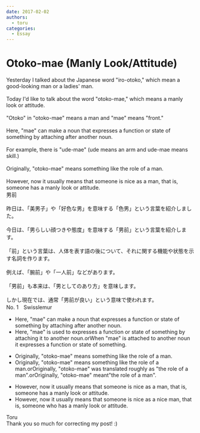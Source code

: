 ```yaml
---
date: 2017-02-02
authors:
  - toru
categories:
  - Essay
---
```


<h1 id="subject_show">Otoko-mae (Manly Look/Attitude)</h1>
<div class="date" hidden>Feb 2, 2017 23:32</div>
<div id="post"><div id="body_show_ori">
Yesterday I talked about the Japanese word "iro-otoko," which mean a good-looking man or a ladies' man.<br/><br/>Today I'd like to talk about the word "otoko-mae," which means a manly look or attitude.<br/><br/>"Otoko" in "otoko-mae" means a man and "mae" means "front."<br/><br/>Here, "mae" can make a noun that expresses a function or state of something by attaching after another noun.<br/><br/>For example, there is "ude-mae" (ude means an arm and ude-mae means skill.)<br/><br/>Originally, "otoko-mae" means something like the role of a man.<br/><br/>However, now it usually means that someone is nice as a man, that is, someone has a manly look or attitude.
</div></div>

<!-- more -->

<div id="post_ja"><div id="body_show_mo">
男前<br/><br/>昨日は、「美男子」や「好色な男」を意味する「色男」という言葉を紹介しました。<br/><br/>今日は、「男らしい顔つきや態度」を意味する「男前」という言葉を紹介します。<br/><br/>「前」という言葉は、人体を表す語の後について、それに関する機能や状態を示す名詞を作ります。<br/><br/>例えば、「腕前」や「一人前」などがあります。<br/><br/>「男前」も本来は、「男としてのあり方」を意味します。<br/><br/>しかし現在では、通常「男前が良い」という意味で使われます。
</div></div>
<div id="block"><div class="first_name"> No. 1　<span class="just_name">Swisslemur</span></div><div id="block2">
<ul class="correction_field">
<li class="incorrect">Here, "mae" can make a noun that expresses a function or state of something by attaching after another noun.</li>
<li class="corrected correct">
Here, "mae" <span class="f_red">is used to</span> expresses a function or state of something by attaching<span class="f_red"> it to</span> another noun.orWhen "mae" is attached to another noun it expresses a function or state of something.
</li>
</ul>
<ul class="correction_field">
<li class="incorrect">Originally, "otoko-mae" means something like the role of a man.</li>
<li class="corrected correct">
Originally, "otoko-mae" means something like the role of a man.orOriginally, "otoko-mae" was translated roughly as "the role of a man".orOriginally, "otoko-mae" meant"the role of a man".
</li>
</ul>
<ul class="correction_field">
<li class="incorrect">However, now it usually means that someone is nice as a man, that is, someone has a manly look or attitude.</li>
<li class="corrected correct">
However, now it usually means that someone is <span class="sline">nice as</span> a <span class="f_red">nice </span>man, that is, someone <span class="f_red">who </span>has a manly look or attitude.
</li>
</ul>
</div><div class="name"><span class="just_name">Toru</span><br>
Thank you so much for correcting my post! :)
</div>
</div>
